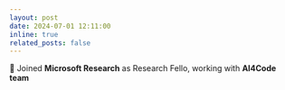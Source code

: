 ```yaml
---
layout: post
date: 2024-07-01 12:11:00
inline: true
related_posts: false
---
```


🚀 Joined **Microsoft Research** as Research Fello, working with **AI4Code team**
